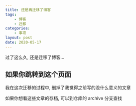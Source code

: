 ```yaml
---
title: 还是再迁移了博客
tags: 
    - 博客
    - 迁移
categories:
    - 事项
layout: post
date: 2020-05-17
---
```


过了这么久, 还是迁移了博客...

## 如果你跳转到这个页面

我在这次迁移的过程中, 删掉了我觉得之前写的没什么意义的文章

如果你想看这些文章的存档, 可以到仓库的 archive 分支查找

